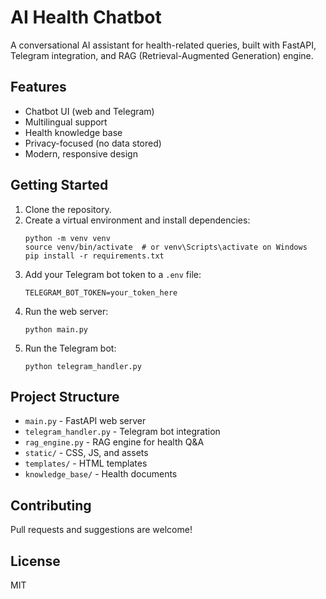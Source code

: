 # AI Health Chatbot

A conversational AI assistant for health-related queries, built with FastAPI, Telegram integration, and RAG (Retrieval-Augmented Generation) engine.

## Features
- Chatbot UI (web and Telegram)
- Multilingual support
- Health knowledge base
- Privacy-focused (no data stored)
- Modern, responsive design

## Getting Started
1. Clone the repository.
2. Create a virtual environment and install dependencies:
   ```
   python -m venv venv
   source venv/bin/activate  # or venv\Scripts\activate on Windows
   pip install -r requirements.txt
   ```
3. Add your Telegram bot token to a `.env` file:
   ```
   TELEGRAM_BOT_TOKEN=your_token_here
   ```
4. Run the web server:
   ```
   python main.py
   ```
5. Run the Telegram bot:
   ```
   python telegram_handler.py
   ```

## Project Structure
- `main.py` - FastAPI web server
- `telegram_handler.py` - Telegram bot integration
- `rag_engine.py` - RAG engine for health Q&A
- `static/` - CSS, JS, and assets
- `templates/` - HTML templates
- `knowledge_base/` - Health documents

## Contributing
Pull requests and suggestions are welcome!

## License
MIT
